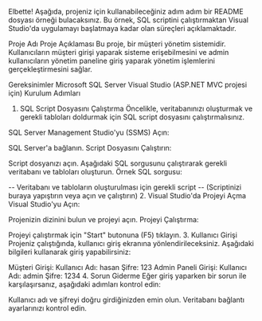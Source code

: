 
Elbette! Aşağıda, projeniz için kullanabileceğiniz adım adım bir README dosyası örneği bulacaksınız. Bu örnek, SQL scriptini çalıştırmaktan Visual Studio'da uygulamayı başlatmaya kadar olan süreçleri açıklamaktadır.

Proje Adı
Proje Açıklaması
Bu proje, bir müşteri yönetim sistemidir. Kullanıcıların müşteri girişi yaparak sisteme erişebilmesini ve admin kullanıcıların yönetim paneline giriş yaparak yönetim işlemlerini gerçekleştirmesini sağlar.

Gereksinimler
Microsoft SQL Server
Visual Studio (ASP.NET MVC projesi için)
Kurulum Adımları
1. SQL Script Dosyasını Çalıştırma
Öncelikle, veritabanınızı oluşturmak ve gerekli tabloları doldurmak için SQL script dosyasını çalıştırmalısınız.

SQL Server Management Studio'yu (SSMS) Açın:

SQL Server'a bağlanın.
Script Dosyasını Çalıştırın:

Script dosyanızı açın.
Aşağıdaki SQL sorgusunu çalıştırarak gerekli veritabanı ve tabloları oluşturun.
Örnek SQL sorgusu:

-- Veritabanı ve tabloların oluşturulması için gerekli script
-- (Scriptinizi buraya yapıştırın veya açın ve çalıştırın)
2. Visual Studio'da Projeyi Açma
Visual Studio'yu Açın:

Projenizin dizinini bulun ve projeyi açın.
Projeyi Çalıştırma:

Projeyi çalıştırmak için "Start" butonuna (F5) tıklayın.
3. Kullanıcı Girişi
Projeniz çalıştığında, kullanıcı giriş ekranına yönlendirileceksiniz. Aşağıdaki bilgileri kullanarak giriş yapabilirsiniz:

Müşteri Girişi:
Kullanıcı Adı: hasan
Şifre: 123
Admin Paneli Girişi:
Kullanıcı Adı: admin
Şifre: 1234
4. Sorun Giderme
Eğer giriş yaparken bir sorun ile karşılaşırsanız, aşağıdaki adımları kontrol edin:

Kullanıcı adı ve şifreyi doğru girdiğinizden emin olun.
Veritabanı bağlantı ayarlarınızı kontrol edin.
